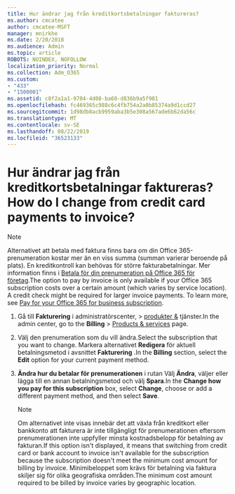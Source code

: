 ```yaml
---
title: Hur ändrar jag från kreditkortsbetalningar faktureras?
ms.author: cmcatee
author: cmcatee-MSFT
manager: mnirkhe
ms.date: 2/20/2018
ms.audience: Admin
ms.topic: article
ROBOTS: NOINDEX, NOFOLLOW
localization_priority: Normal
ms.collection: Adm_O365
ms.custom:
- "433"
- "1500001"
ms.assetid: c8f2a1a1-9704-4d08-ba60-d836b9a5f981
ms.openlocfilehash: fc469365c988c6c4fb754a2a0b85374a9d1ccd27
ms.sourcegitcommit: 1d98db8acb9959aba3b5e308a567ade6b62da56c
ms.translationtype: MT
ms.contentlocale: sv-SE
ms.lasthandoff: 08/22/2019
ms.locfileid: "36523133"
---
```

# <a name="how-do-i-change-from-credit-card-payments-to-invoice"></a><span data-ttu-id="fe6c5-102">Hur ändrar jag från kreditkortsbetalningar faktureras?</span><span class="sxs-lookup"><span data-stu-id="fe6c5-102">How do I change from credit card payments to invoice?</span></span>

> [!NOTE]
> <span data-ttu-id="fe6c5-p101">Alternativet att betala med faktura finns bara om din Office 365-prenumeration kostar mer än en viss summa (summan varierar beroende på plats). En kreditkontroll kan behövas för större fakturabetalningar. Mer information finns i [Betala för din prenumeration på Office 365 för företag](https://docs.microsoft.com/office365/admin/subscriptions-and-billing/pay-for-your-subscription).</span><span class="sxs-lookup"><span data-stu-id="fe6c5-p101">The option to pay by invoice is only available if your Office 365 subscription costs over a certain amount (which varies by service location). A credit check might be required for larger invoice payments. To learn more, see [Pay for your Office 365 for business subscription](https://docs.microsoft.com/office365/admin/subscriptions-and-billing/pay-for-your-subscription).</span></span>
  
1. <span data-ttu-id="fe6c5-106">Gå till **Fakturering** i administratörscenter, \> [produkter &](https://go.microsoft.com/fwlink/p/?linkid=842054) tjänster.</span><span class="sxs-lookup"><span data-stu-id="fe6c5-106">In the admin center, go to the **Billing** \> [Products & services](https://go.microsoft.com/fwlink/p/?linkid=842054) page.</span></span>

2. <span data-ttu-id="fe6c5-107">Välj den prenumeration som du vill ändra.</span><span class="sxs-lookup"><span data-stu-id="fe6c5-107">Select the subscription that you want to change.</span></span> <span data-ttu-id="fe6c5-108">Markera alternativet **Redigera** för aktuell betalningsmetod i avsnittet **Fakturering** .</span><span class="sxs-lookup"><span data-stu-id="fe6c5-108">In the **Billing** section, select the **Edit** option for your current payment method.</span></span>

3. <span data-ttu-id="fe6c5-109">**Ändra hur du betalar för prenumerationen** i rutan Välj **Ändra**, väljer eller lägga till en annan betalningsmetod och välj **Spara**.</span><span class="sxs-lookup"><span data-stu-id="fe6c5-109">In the **Change how you pay for this subscription** box, select **Change**, choose or add a different payment method, and then select **Save**.</span></span>

   > [!NOTE]
   > <span data-ttu-id="fe6c5-110">Om alternativet inte visas innebär det att växla från kreditkort eller bankkonto att fakturera är inte tillgängligt för prenumerationen eftersom prenumerationen inte uppfyller minsta kostnadsbelopp för betalning av fakturan.</span><span class="sxs-lookup"><span data-stu-id="fe6c5-110">If this option isn't displayed, it means that switching from credit card or bank account to invoice isn't available for the subscription because the subscription doesn't meet the minimum cost amount for billing by invoice.</span></span> <span data-ttu-id="fe6c5-111">Minimibeloppet som krävs för betalning via faktura skiljer sig för olika geografiska områden.</span><span class="sxs-lookup"><span data-stu-id="fe6c5-111">The minimum cost amount required to be billed by invoice varies by geographic location.</span></span>
  
